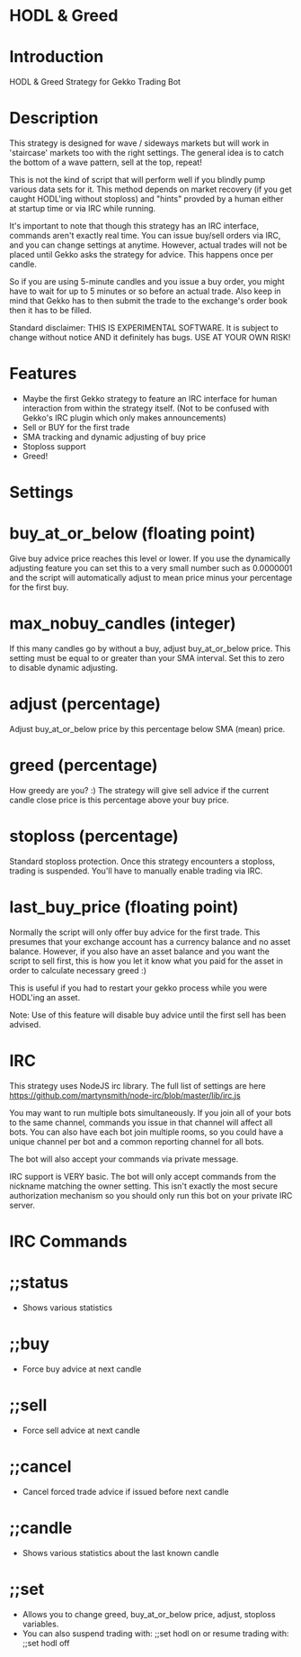 # HODL & Greed
# Introduction
HODL &amp; Greed Strategy for Gekko Trading Bot

# Description
This strategy is designed for wave / sideways markets but will work in 'staircase' markets too with the right settings. The general idea is to catch the bottom of a wave pattern, sell at the top, repeat!

This is not the kind of script that will perform well if you blindly pump various data sets for it. This method depends on market recovery (if you get caught HODL'ing without stoploss) and "hints" provded by a human either at startup time or via IRC while running.

It's important to note that though this strategy has an IRC interface, commands aren't exactly real time. You can issue buy/sell orders via IRC, and you can change settings at anytime. However, actual trades will not be placed until Gekko asks the strategy for advice. This happens once per candle.

So if you are using 5-minute candles and you issue a buy order, you might have to wait for up to 5 minutes or so before an actual trade. Also keep in mind that Gekko has to then submit the trade to the exchange's order book then it has to be filled. 

Standard disclaimer: THIS IS EXPERIMENTAL SOFTWARE. It is subject to change without notice AND it definitely has bugs. USE AT YOUR OWN RISK!

# Features
- Maybe the first Gekko strategy to feature an IRC interface for human interaction from within the strategy itself. (Not to be confused with Gekko's IRC plugin which only makes announcements)
- Sell or BUY for the first trade
- SMA tracking and dynamic adjusting of buy price
- Stoploss support
- Greed!

# Settings
# buy_at_or_below (floating point)
Give buy advice price reaches this level or lower. If you use the dynamically adjusting feature you can set this to a very small number such as 0.0000001 and the script will automatically adjust to mean price minus your percentage for the first buy.

# max_nobuy_candles (integer)
If this many candles go by without a buy, adjust buy_at_or_below price.  This setting must be equal to or greater than your SMA interval. Set this to zero to disable dynamic adjusting.

# adjust (percentage)
Adjust buy_at_or_below price by this percentage below SMA (mean) price.

# greed (percentage)
How greedy are you? :) The strategy will give sell advice if the current candle close price is this percentage above your buy price.

# stoploss (percentage)
Standard stoploss protection. Once this strategy encounters a stoploss, trading is suspended. You'll have to manually enable trading via IRC.

# last_buy_price (floating point)
Normally the script will only offer buy advice for the first trade. This presumes that your exchange account has a currency balance and no asset balance. However, if you also have an asset balance and you want the script to sell first, this is how you let it know what you paid for the asset in order to calculate necessary greed :)

This is useful if you had to restart your gekko process while you were HODL'ing an asset.

Note: Use of this feature will disable buy advice until the first sell has been advised.

# IRC
This strategy uses NodeJS irc library. The full list of settings are here https://github.com/martynsmith/node-irc/blob/master/lib/irc.js

You may want to run multiple bots simultaneously. If you join all of your bots to the same channel, commands you issue in that channel will affect all bots. You can also have each bot join multiple rooms, so you could have a unique channel per bot and a common reporting channel for all bots.

The bot will also accept your commands via private message.

IRC support is VERY basic. The bot will only accept commands from the nickname matching the owner setting. This isn't exactly the most secure authorization mechanism so you should only run this bot on your private IRC server.

# IRC Commands

# ;;status
- Shows various statistics

# ;;buy
- Force buy advice at next candle

# ;;sell
- Force sell advice at next candle

# ;;cancel
- Cancel forced trade advice if issued before next candle

# ;;candle
- Shows various statistics about the last known candle

# ;;set
- Allows you to change greed, buy_at_or_below price, adjust, stoploss variables.
- You can also suspend trading with: ;;set hodl on or resume trading with: ;;set hodl off
